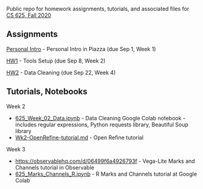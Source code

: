 Public repo for homework assignments, tutorials, and associated files for [CS 625, Fall 2020](https://www.cs.odu.edu/~mweigle/CS625-F20)

## Assignments

[Personal Intro](personal-intro.md) - Personal Intro in Piazza (due Sep 1, Week 1) 

[HW1](HW1.md) - Tools Setup (due Sep 8, Week 2)

[HW2](HW2.md) - Data Cleaning (due Sep 22, Week 4)

## Tutorials, Notebooks

Week 2
* [625_Week_02_Data.ipynb](625_Week_02_Data.ipynb) - Data Cleaning Google Colab notebook - includes regular expressions, Python requests library, Beautiful Soup library
* [Wk2-OpenRefine-tutorial.md](Wk2-OpenRefine-tutorial.md) - Open Refine tutorial

Week 3
* https://observablehq.com/d/06499f6a4926793f - Vega-Lite Marks and Channels tutorial in Observable
* [625_Marks_Channels_R.ipynb](625_Marks_Channels_R.ipynb) - R Marks and Channels tutorial at Google Colab
